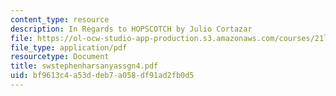 ```yaml
---
content_type: resource
description: In Regards to HOPSCOTCH by Julio Cortazar
file: https://ol-ocw-studio-app-production.s3.amazonaws.com/courses/21l-708-technologies-of-humanism-spring-2003/bf9613c4a53ddeb7a058df91ad2fb0d5_swstephenharsanyassgn4.pdf
file_type: application/pdf
resourcetype: Document
title: swstephenharsanyassgn4.pdf
uid: bf9613c4-a53d-deb7-a058-df91ad2fb0d5
---
```

